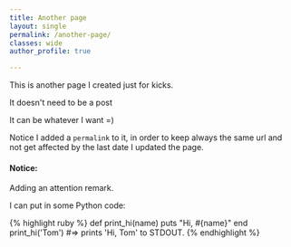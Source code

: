 ```yaml
---
title: Another page
layout: single
permalink: /another-page/
classes: wide
author_profile: true

---
```


This is another page I created just for kicks.

It doesn't need to be a post

It can be whatever I want =)

Notice I added a `permalink` to it, in order to keep always the same url and not get affected by the last date I updated the page.


<div class="notice--primary">
  <h4>Notice:</h4>
  <p>Adding an attention remark.</p>
</div>


I can put in some Python code:

{% highlight ruby %}
def print_hi(name)
  puts "Hi, #{name}"
end
print_hi('Tom')
#=> prints 'Hi, Tom' to STDOUT.
{% endhighlight %}

